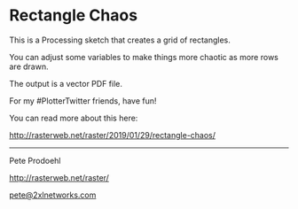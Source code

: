 # Rectangle Chaos

This is a Processing sketch that creates a grid of rectangles.

You can adjust some variables to make things more chaotic as more rows are drawn.

The output is a vector PDF file.

For my #PlotterTwitter friends, have fun!

You can read more about this here:

  http://rasterweb.net/raster/2019/01/29/rectangle-chaos/

---

Pete Prodoehl

<http://rasterweb.net/raster/>

<pete@2xlnetworks.com>

